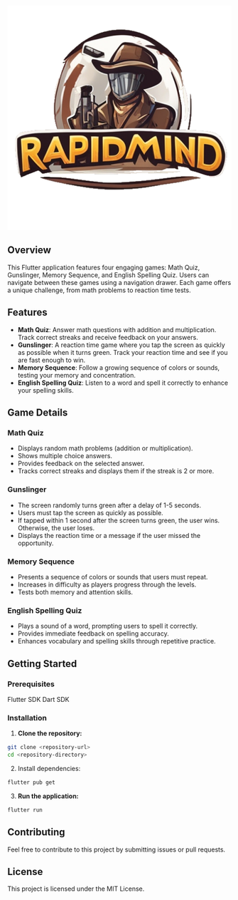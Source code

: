 <p align="center">
    <img src="assets/icon.png" alt="icon">
</p>

## Overview
This Flutter application features four engaging games: Math Quiz, Gunslinger, Memory Sequence, and English Spelling Quiz. Users can navigate between these games using a navigation drawer. Each game offers a unique challenge, from math problems to reaction time tests.

## Features
* **Math Quiz**: Answer math questions with addition and multiplication. Track correct streaks and receive feedback on your answers.
* **Gunslinger**: A reaction time game where you tap the screen as quickly as possible when it turns green. Track your reaction time and see if you are fast enough to win.
* **Memory Sequence**: Follow a growing sequence of colors or sounds, testing your memory and concentration.
* **English Spelling Quiz**: Listen to a word and spell it correctly to enhance your spelling skills.

## Game Details
### Math Quiz
* Displays random math problems (addition or multiplication).
* Shows multiple choice answers.
* Provides feedback on the selected answer.
* Tracks correct streaks and displays them if the streak is 2 or more.

### Gunslinger
*   The screen randomly turns green after a delay of 1-5 seconds.
*   Users must tap the screen as quickly as possible.
*   If tapped within 1 second after the screen turns green, the user wins. Otherwise, the user loses.
*   Displays the reaction time or a message if the user missed the opportunity.

### Memory Sequence
* Presents a sequence of colors or sounds that users must repeat.
* Increases in difficulty as players progress through the levels.
* Tests both memory and attention skills.

### English Spelling Quiz

* Plays a sound of a word, prompting users to spell it correctly.
* Provides immediate feedback on spelling accuracy.
* Enhances vocabulary and spelling skills through repetitive practice.

## Getting Started
### Prerequisites
Flutter SDK
Dart SDK

### Installation
1. **Clone the repository:**
```bash
git clone <repository-url>
cd <repository-directory>
```
2. Install dependencies:
```bash
flutter pub get
```

3. **Run the application:**
```bash
flutter run
```

## Contributing
Feel free to contribute to this project by submitting issues or pull requests.

## License
This project is licensed under the MIT License.
